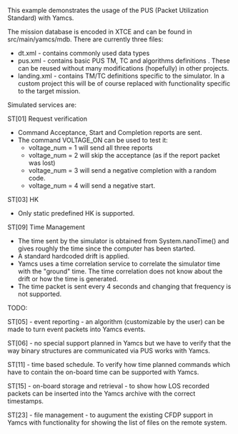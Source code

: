 This example demonstrates the usage of the PUS (Packet Utilization Standard) with Yamcs. 

The mission database is encoded in XTCE and can be found in src/main/yamcs/mdb. There are currently three files:
- dt.xml - contains commonly used data types
- pus.xml - contains basic PUS TM, TC and algorithms definitions . These can be reused without many modifications (hopefully) in other projects.
- landing.xml - contains TM/TC definitions specific to the simulator. In a custom project this will be of course replaced with functionality specific to the target mission.

Simulated services are:

ST[01] Request verification

- Command Acceptance, Start and Completion reports are sent.
- The command VOLTAGE_ON can be used to test it:
    * voltage_num = 1 will send all three reports
    * voltage_num = 2 will skip the acceptance (as if the report packet was lost)
    * voltage_num = 3 will send a negative completion with a random code.
    * voltage_num = 4 will send a negative start.


ST[03] HK
- Only static predefined HK is supported. 


ST[09] Time Management
- The time sent by the simulator is obtained from System.nanoTime() and gives roughly the time since the computer has been started.
- A standard hardcoded drift is applied.
- Yamcs uses a time correlation service to correlate the simulator time with the "ground" time. 
  The time correlation does not know about the drift or how the time is generated.
- The time packet is sent every 4 seconds and changing that frequency is not supported.


TODO:

ST[05] - event reporting - an algorithm (customizable by the user) can be made to turn event packets into Yamcs events.

ST[06] - no special support planned in Yamcs but we have to verify that the way binary structures are communicated via PUS works with Yamcs.

ST[11] - time based schedule. To verify how time planned commands which have to contain the on-board time can be supported with Yamcs.

ST[15] - on-board storage and retrieval - to show how LOS recorded packets can be inserted into the Yamcs archive with the correct timestamps.

ST[23] - file management - to augument the existing CFDP support in Yamcs with functionality for showing the list of files on the remote system.
